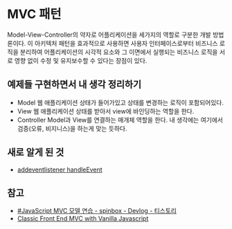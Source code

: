 # MVC 패턴

Model-View-Controller의 약자로 어플리케이션을 세가지의 역할로 구분한 개발 방법론이다. 이 아키텍처 패턴을 효과적으로 사용하면 사용자 인터페이스로부터 비즈니스 로직을 분리하여 어플리케이션의 시각적 요소와 그 이면에서 실행되는 비즈니스 로직을 서로 영향 없이 수정 및 유지보수할 수 있다는 장점이 있다.

## 예제들 구현하면서 내 생각 정리하기

- Model
    웹 애플리케이션 상태가 들어가있고 상태를 변경하는 로직이 포함되어있다.
- View
    웹 애플리케이션 상태를 받아서 view에 바인딩하는 역할을 한다.
- Controller
    Model과 View를 연결하는 매개체 역할을 한다. 내 생각에는 여기에서 검증(오류, 비지니스)을 하는게 맞는 듯하다.

## 새로 알게 된 것

- [addeventlistener handleEvent](https://www.thecssninja.com/javascript/handleevent)

## 참고

- [#JavaScript MVC 모델 연습 - spinbox - Devlog - 티스토리](http://asfirstalways.tistory.com/231)
- [Classic Front End MVC with Vanilla Javascript](https://medium.com/@patrickackerman/classic-front-end-mvc-with-vanilla-javascript-7eee550bc702)